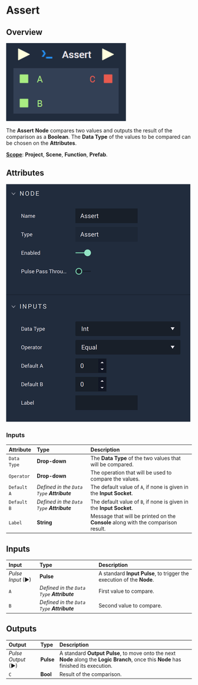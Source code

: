 # Assert

## Overview

![The Assert Node.](../../.gitbook/assets/asserupdatedimage.png)

The **Assert** **Node** compares two values and outputs the result of the comparison as a **Boolean**. The **Data Type** of the values to be compared can be chosen on the **Attributes**.

[**Scope**](../overview.md#scopes): **Project**, **Scene**, **Function**, **Prefab**.

## Attributes

![The Assert Node Attributes.](../../.gitbook/assets/assertattributes.png)

### Inputs

| Attribute | Type | Description |
| :--- | :--- | :--- |
| `Data Type` | **Drop-down** | The **Data Type** of the two values that will be compared. |
| `Operator` | **Drop-down** | The operation that will be used to compare the values. |
| `Default A` | _Defined in the `Data Type` **Attribute**_ | The default value of `A`, if none is given in the **Input Socket**. |
| `Default B` | _Defined in the `Data Type` **Attribute**_ | The default value of `B`, if none is given in the **Input Socket**. |
| `Label` | **String** | Message that will be printed on the **Console** along with the comparison result. |

## Inputs

| Input | Type | Description |
| :--- | :--- | :--- |
| _Pulse Input_ \(►\) | **Pulse** | A standard **Input Pulse**, to trigger the execution of the **Node**. |
| `A` | _Defined in the `Data Type` **Attribute**_ | First value to compare. |
| `B` | _Defined in the `Data Type` **Attribute**_ | Second value to compare. |

## Outputs

| Output | Type | Description |
| :--- | :--- | :--- |
| _Pulse Output_ \(►\) | **Pulse** | A standard **Output Pulse**, to move onto the next **Node** along the **Logic Branch**, once this **Node** has finished its execution. |
| `C` | **Bool** | Result of the comparison. |

